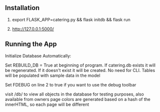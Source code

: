 
## Installation

1. export FLASK_APP=catering.py && flask initdb && flask run

2. http://127.0.0.1:5000/



## Running the App

Initialize Database Automatically:

Set REBUILD_DB = True at beginning of program. 
	If catering.db exists it will be regenerated.
	If it doesn't exist it will be created.  No need for CLI.
	Tables will be populated with sample data in the model
	
	
Set FDEBUG on line 2 to true if you want to use the debug toolbar



visit /db/ to view all objects in the database for testing purposes, also available from owners page
colors are generated based on a hash of the innerHTML, so each page will be different
